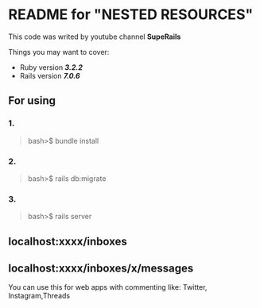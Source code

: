 # README for "NESTED RESOURCES"

This code was writed by youtube channel **SupeRails**



Things you may want to cover:

* Ruby version
***3.2.2***
* Rails version
***7.0.6***
## For using ##
### 1. ###

>bash>$ bundle install
### 2. ###
>bash>$ rails db:migrate
### 3. ###
>bash>$ rails server




## localhost:xxxx/inboxes
## localhost:xxxx/inboxes/x/messages






You can use this for web apps with commenting like: Twitter, Instagram,Threads



